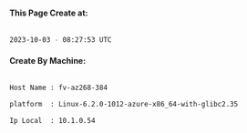 
   
#### This Page Create at:

```bash

2023-10-03 - 08:27:53 UTC

```

#### Create By Machine:

```bash

Host Name : fv-az268-384

platform  : Linux-6.2.0-1012-azure-x86_64-with-glibc2.35

Ip Local  : 10.1.0.54

```

